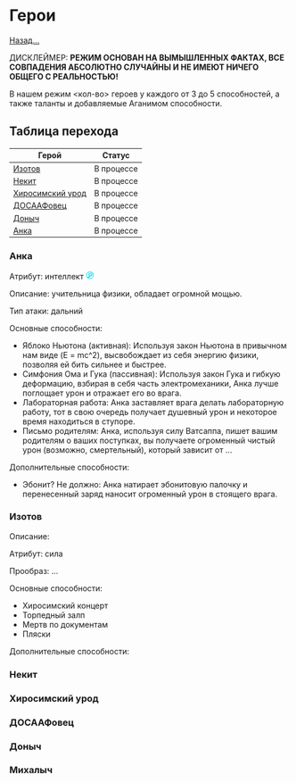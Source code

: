 # Герои

[Назад...](README_RU.md)

ДИСКЛЕЙМЕР: **РЕЖИМ ОСНОВАН НА ВЫМЫШЛЕННЫХ ФАКТАХ, ВСЕ СОВПАДЕНИЯ АБСОЛЮТНО СЛУЧАЙНЫ И НЕ ИМЕЮТ НИЧЕГО ОБЩЕГО С РЕАЛЬНОСТЬЮ!**

В нашем режим <кол-во> героев у каждого от 3 до 5 способностей, а также таланты и добавляемые Аганимом способности.

## Таблица перехода

| Герой | Статус |
|-------|--------|
|[Изотов](#изотов)|В процессе|
|[Некит](#некит)|В процессе|
|[Хиросимский урод](#хиросимский-урод)|В процессе|
|[ДОСААФовец](#досаафовец)|В процессе|
|[Доныч](#доныч)|В процессе|
|[Анка](#анка)|В процессе|

### Анка

Атрибут: интеллект <img src="content/hero_intelligence.png" alt="" width="15" height="15">

Описание: учительница физики, обладает огромной мощью.

Тип атаки: дальний

Основные способности:

- Яблоко Ньютона (активная): Используя закон Ньютона в привычном нам виде (E = mc^2), высвобождает из себя энергию физики, позволяя ей бить сильнее и быстрее.
- Симфония Ома и Гука (пассивная): Используя закон Гука и гибкую деформацию, взбирая в себя часть электромеханики, Анка лучше поглощает урон и отражает его во врага.
- Лабораторная работа: Анка заставляет врага делать лабораторную работу, тот в свою очередь получает душевный урон и некоторое время находиться в ступоре.
- Письмо родителям: Анка, используя силу Ватсаппа, пишет вашим родителям о ваших поступках, вы получаете огроменный чистый урон (возможно, смертельный), который зависит от ...

Дополнительные способности:

- Эбонит? Не должно: Анка натирает эбонитовую палочку и перенесенный заряд наносит огроменный урон в стоящего врага.

### Изотов

Описание:

Атрибут: сила

Прообраз: ...

Основные способности:

- Хиросимский концерт
- Торпедный залп
- Мертв по документам
- Пляски

Дополнительные способности:

### Некит

### Хиросимский урод

### ДОСААФовец

### Доныч

### Михалыч
